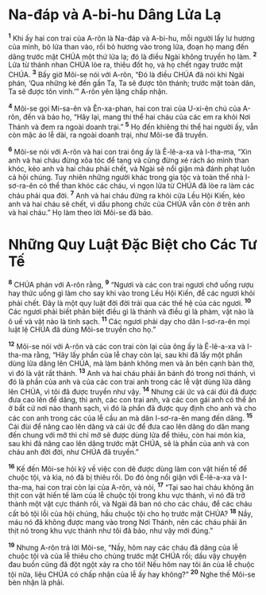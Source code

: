 

# Na-đáp và A-bi-hu Dâng Lửa Lạ
<sup><b>1</b></sup> Khi ấy hai con trai của A-rôn là Na-đáp và A-bi-hu, mỗi người lấy lư hương của mình, bỏ lửa than vào, rồi bỏ hương vào trong lửa, đoạn họ mang đến dâng trước mặt CHÚA một thứ lửa lạ; đó là điều Ngài không truyền họ làm. <sup><b>2</b></sup> Lửa từ thánh nhan CHÚA lòe ra, thiêu đốt họ, và họ chết ngay trước mặt CHÚA. <sup><b>3</b></sup> Bấy giờ Môi-se nói với A-rôn, “Đó là điều CHÚA đã nói khi Ngài phán, ‘Qua những kẻ đến gần Ta, Ta sẽ được tôn thánh; trước mặt toàn dân, Ta sẽ được tôn vinh.’” A-rôn yên lặng chấp nhận.

<sup><b>4</b></sup> Môi-se gọi Mi-sa-ên và Ên-xa-phan, hai con trai của U-xi-ên chú của A-rôn, đến và bảo họ, “Hãy lại, mang thi thể hai cháu của các em ra khỏi Nơi Thánh và đem ra ngoài doanh trại.” <sup><b>5</b></sup> Họ đến khiêng thi thể hai người ấy, vẫn còn mặc áo lễ dài, ra ngoài doanh trại, như Môi-se đã truyền.

<sup><b>6</b></sup> Môi-se nói với A-rôn và hai con trai ông ấy là Ê-lê-a-xa và I-tha-ma, “Xin anh và hai cháu đừng xõa tóc để tang và cũng đừng xé rách áo mình than khóc, kẻo anh và hai cháu phải chết, và Ngài sẽ nổi giận mà đánh phạt luôn cả hội chúng. Tuy nhiên những người khác trong gia tộc và toàn thể nhà I-sơ-ra-ên có thể than khóc các cháu, vì ngọn lửa từ CHÚA đã lòe ra làm các cháu phải qua đời. <sup><b>7</b></sup> Anh và hai cháu đừng ra khỏi cửa Lều Hội Kiến, kẻo anh và hai cháu sẽ chết, vì dầu phong chức của CHÚA vẫn còn ở trên anh và hai cháu.” Họ làm theo lời Môi-se đã bảo.

# Những Quy Luật Đặc Biệt cho Các Tư Tế
<sup><b>8</b></sup> CHÚA phán với A-rôn rằng, <sup><b>9</b></sup> “Ngươi và các con trai ngươi chớ uống rượu hay thức uống gì làm cho say khi vào trong Lều Hội Kiến, để các ngươi khỏi phải chết. Đây là một quy luật đời đời trải qua các thế hệ của các ngươi. <sup><b>10</b></sup> Các ngươi phải biết phân biệt điều gì là thánh và điều gì là phàm, vật nào là ô uế và vật nào là tinh sạch. <sup><b>11</b></sup> Các ngươi phải dạy cho dân I-sơ-ra-ên mọi luật lệ CHÚA đã dùng Môi-se truyền cho họ.”

<sup><b>12</b></sup> Môi-se nói với A-rôn và các con trai còn lại của ông ấy là Ê-lê-a-xa và I-tha-ma rằng, “Hãy lấy phần của lễ chay còn lại, sau khi đã lấy một phần dùng lửa dâng lên CHÚA, mà làm bánh không men và ăn bên cạnh bàn thờ, vì đó là vật rất thánh. <sup><b>13</b></sup> Anh và hai cháu phải ăn bánh đó trong nơi thánh, vì đó là phần của anh và của các con trai anh trong các lễ vật dùng lửa dâng lên CHÚA, vì tôi đã được truyền như vậy. <sup><b>14</b></sup> Nhưng cái ức và cái đùi đã được đưa cao lên để dâng, thì anh, các con trai anh, và các con gái anh có thể ăn ở bất cứ nơi nào thanh sạch, vì đó là phần đã được quy định cho anh và cho các con anh trong các của lễ cầu an mà dân I-sơ-ra-ên mang đến dâng. <sup><b>15</b></sup> Cái đùi để nâng cao lên dâng và cái ức để đưa cao lên dâng do dân mang đến chung với mỡ thì chỉ mỡ sẽ được dùng lửa để thiêu, còn hai món kia, sau khi đã nâng cao lên dâng trước mặt CHÚA, sẽ là phần của anh và con cháu anh đời đời, như CHÚA đã truyền.”

<sup><b>16</b></sup> Kế đến Môi-se hỏi kỹ về việc con dê được dùng làm con vật hiến tế để chuộc tội, và kìa, nó đã bị thiêu rồi. Do đó ông nổi giận với Ê-lê-a-xa và I-tha-ma, hai con trai còn lại của A-rôn, và nói, <sup><b>17</b></sup> “Tại sao hai cháu không ăn thịt con vật hiến tế làm của lễ chuộc tội trong khu vực thánh, vì nó đã trở thành một vật cực thánh rồi, và Ngài đã ban nó cho các cháu, để các cháu cất bỏ tội lỗi của hội chúng, hầu chuộc tội cho họ trước mặt CHÚA? <sup><b>18</b></sup> Nầy, máu nó đã không được mang vào trong Nơi Thánh, nên các cháu phải ăn thịt nó trong khu vực thánh như tôi đã bảo, như vậy mới đúng.”

<sup><b>19</b></sup> Nhưng A-rôn trả lời Môi-se, “Nầy, hôm nay các cháu đã dâng của lễ chuộc tội và của lễ thiêu cho chúng trước mặt CHÚA rồi; dầu vậy chuyện đau buồn cũng đã đột ngột xảy ra cho tôi! Nếu hôm nay tôi ăn của lễ chuộc tội nữa, liệu CHÚA có chấp nhận của lễ ấy hay không?” <sup><b>20</b></sup> Nghe thế Môi-se bèn nhận là phải.

